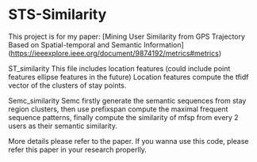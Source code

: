 # STS-Similarity


This project is for my paper: [Mining User Similarity from GPS Trajectory Based on Spatial-temporal and Semantic Information] (https://ieeexplore.ieee.org/document/9874192/metrics#metrics)


ST_similarity 
This file includes location features (could include point features ellipse features in the future)
Location features compute the tfidf vector of the clusters of stay points.


Semc_similarity
Semc firstly generate the semantic sequences from stay region clusters, then use prefixspan compute the maximal frequent sequence patterns, finally compute the similarity of mfsp from every 2 users as their semantic similarity.

More details please refer to the paper.
If you wanna use this code, please refer this paper in your research properlly.